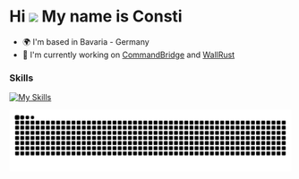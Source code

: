Hi ![](https://user-images.githubusercontent.com/18350557/176309783-0785949b-9127-417c-8b55-ab5a4333674e.gif) My name is Consti
==============================================================================================================================

* 🌍  I'm based in Bavaria - Germany
* 🚀  I'm currently working on [CommandBridge](https://github.com/72-S/CommandBridge) and [WallRust](https://github.com/72-S/WallRust)

### Skills
[![My Skills](https://skillicons.dev/icons?i=c,cpp,rust,java,linux,arch,neovim)](https://skillicons.dev)


<img src="https://raw.githubusercontent.com/72-S/72-S/output/snake.svg" alt="Snake animation" />
